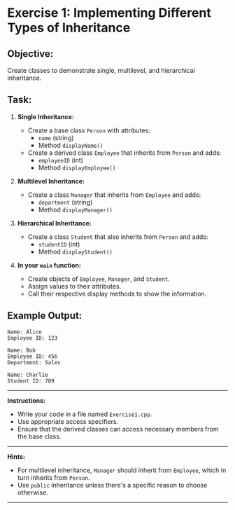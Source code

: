 # Exercise 1: Implementing Different Types of Inheritance

## **Objective:**

Create classes to demonstrate single, multilevel, and hierarchical inheritance.

## **Task:**

1. **Single Inheritance:**

   - Create a base class `Person` with attributes:
     - `name` (string)
     - Method `displayName()`
   - Create a derived class `Employee` that inherits from `Person` and adds:
     - `employeeID` (int)
     - Method `displayEmployee()`

2. **Multilevel Inheritance:**

   - Create a class `Manager` that inherits from `Employee` and adds:
     - `department` (string)
     - Method `displayManager()`

3. **Hierarchical Inheritance:**

   - Create a class `Student` that also inherits from `Person` and adds:
     - `studentID` (int)
     - Method `displayStudent()`

4. **In your `main` function:**

   - Create objects of `Employee`, `Manager`, and `Student`.
   - Assign values to their attributes.
   - Call their respective display methods to show the information.

## **Example Output:**

```
Name: Alice
Employee ID: 123

Name: Bob
Employee ID: 456
Department: Sales

Name: Charlie
Student ID: 789
```

---

**Instructions:**

- Write your code in a file named `Exercise1.cpp`.
- Use appropriate access specifiers.
- Ensure that the derived classes can access necessary members from the base class.

---

**Hints:**

- For multilevel inheritance, `Manager` should inherit from `Employee`, which in turn inherits from `Person`.
- Use `public` inheritance unless there's a specific reason to choose otherwise.

---
